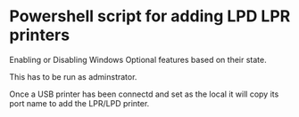 # Powershell script for adding LPD LPR printers
Enabling or Disabling Windows Optional features based on their state.

This has to be run as adminstrator. 

Once a USB printer has been connectd and set as the local it will copy its port name to add 
the LPR/LPD printer.   



